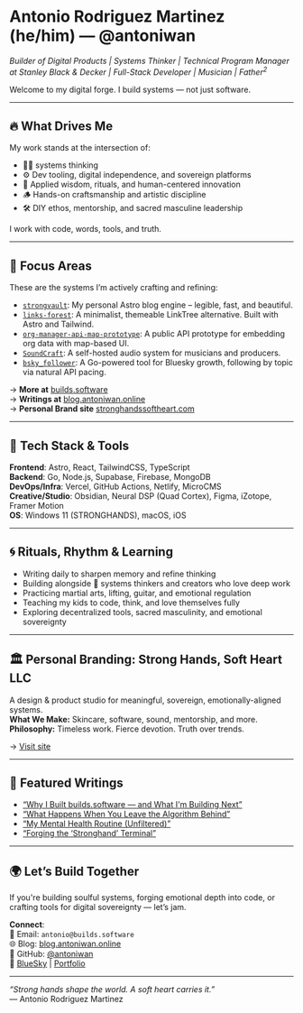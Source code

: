 # Antonio Rodriguez Martinez (he/him) — @antoniwan

_Builder of Digital Products | Systems Thinker | Technical Program Manager at Stanley Black & Decker | Full-Stack Developer | Musician | Father<sup>2</sup>_

Welcome to my digital forge. I build systems — not just software.

---

## 🔥 What Drives Me

My work stands at the intersection of:

- ✊🏽 systems thinking  
- ⚙️ Dev tooling, digital independence, and sovereign platforms  
- 🧠 Applied wisdom, rituals, and human-centered innovation  
- 🪵 Hands-on craftsmanship and artistic discipline  
- 🛠️ DIY ethos, mentorship, and sacred masculine leadership  

I work with code, words, tools, and truth.

---

## 🧭 Focus Areas

These are the systems I’m actively crafting and refining:

- [`strongvault`](https://github.com/antoniwan/strongvault): My personal Astro blog engine – legible, fast, and beautiful.  
- [`links-forest`](https://github.com/antoniwan/links-forest): A minimalist, themeable LinkTree alternative. Built with Astro and Tailwind.  
- [`org-manager-api-map-prototype`](https://github.com/antoniwan/org-manager-api-map-prototype): A public API prototype for embedding org data with map-based UI.  
- [`SoundCraft`](https://github.com/antoniwan/SoundCraft): A self-hosted audio system for musicians and producers.  
- [`bsky_follower`](https://github.com/antoniwan/bsky_follower): A Go-powered tool for Bluesky growth, following by topic via natural API pacing.  

→ **More at** [builds.software](https://builds.software)  
→ **Writings at** [blog.antoniwan.online](https://blog.antoniwan.online)  
→ **Personal Brand site** [stronghandssoftheart.com](https://stronghandssoftheart.com)

---

## 🧰 Tech Stack & Tools

**Frontend**: Astro, React, TailwindCSS, TypeScript  
**Backend**: Go, Node.js, Supabase, Firebase, MongoDB  
**DevOps/Infra**: Vercel, GitHub Actions, Netlify, MicroCMS  
**Creative/Studio**: Obsidian, Neural DSP (Quad Cortex), Figma, iZotope, Framer Motion  
**OS**: Windows 11 (STRONGHANDS), macOS, iOS  

---

## 🌀 Rituals, Rhythm & Learning

- Writing daily to sharpen memory and refine thinking  
- Building alongside 🧠 systems thinkers and creators who love deep work  
- Practicing martial arts, lifting, guitar, and emotional regulation  
- Teaching my kids to code, think, and love themselves fully  
- Exploring decentralized tools, sacred masculinity, and emotional sovereignty  

---

## 🏛️ Personal Branding: Strong Hands, Soft Heart LLC

A design & product studio for meaningful, sovereign, emotionally-aligned systems.  
**What We Make:** Skincare, software, sound, mentorship, and more.  
**Philosophy:** Timeless work. Fierce devotion. Truth over trends.

→ [Visit site](https://stronghandssoftheart.com)  

---

## 📝 Featured Writings

- [“Why I Built builds.software — and What I'm Building Next”](https://medium.com/@wizards777/why-i-built-builds-software-and-what-im-building-next-8e9cda2c5043)
- [“What Happens When You Leave the Algorithm Behind”](https://medium.com/@wizards777/what-happens-when-you-leave-the-algorithm-behind-4b606eb54cc0)  
- [“My Mental Health Routine (Unfiltered)”](https://medium.com/@wizards777/my-mental-health-routine-unfiltered-1ebfc2b1bde9)  
- [“Forging the ‘Stronghand’ Terminal”](https://medium.com/@wizards777/forging-the-stronghand-terminal-from-chaos-to-command-c4e4df4d290c)

---

## 🌍 Let’s Build Together

If you're building soulful systems, forging emotional depth into code, or crafting tools for digital sovereignty — let’s jam.

**Connect**:  
📨 Email: `antonio@builds.software`  
🌐 Blog: [blog.antoniwan.online](https://blog.antoniwan.online)  
📘 GitHub: [@antoniwan](https://github.com/antoniwan)  
🔗 [BlueSky](https://bsky.app/profile/antoniwan.online) | [Portfolio](https://builds.software)

---

_“Strong hands shape the world. A soft heart carries it.”_  
— Antonio Rodriguez Martinez
